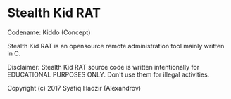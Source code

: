 # Stealth Kid RAT
Codename: Kiddo (Concept)
 
Stealth Kid RAT is an opensource remote administration tool mainly written in C.

Disclaimer: Stealth Kid RAT source code is written intentionally for EDUCATIONAL PURPOSES ONLY. Don't use them for illegal activities.

Copyright (c) 2017 Syafiq Hadzir (Alexandrov)
